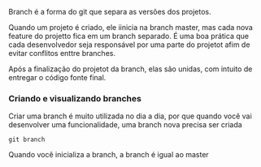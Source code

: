 
Branch é a forma do git que separa as versões dos projetos.

Quando um projeto é criado, ele iinicia na branch master, mas cada nova feature do projetto fica em um branch separado. É uma boa prática que cada desenvolvedor seja responsável por uma parte do projetot afim de evitar conflitos enttre branches.

Após a finalização do projetot da branch, elas são unidas, com intuito de entregar o código fonte final.

### Criando e visualizando branches

Criar uma branch é muito utilizada no dia a dia, por que quando você vai desenvolver uma funcionalidade, uma branch nova precisa ser criada

```
git branch
```

Quando você inicializa a branch, a branch é igual ao master